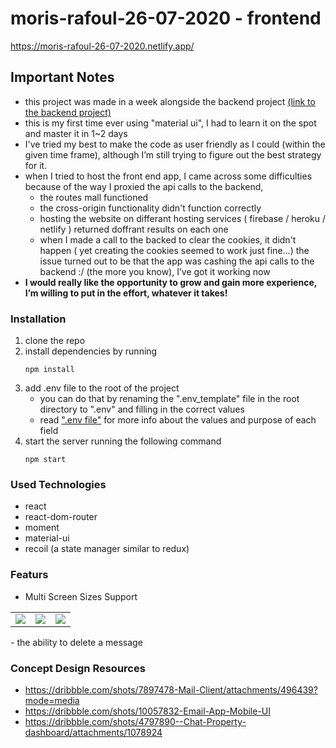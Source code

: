 # moris-rafoul-26-07-2020 - frontend
https://moris-rafoul-26-07-2020.netlify.app/

## Important Notes 
- this project was made in a week alongside the backend project [(link to the backend project)](https://github.com/MorisR/moris-rafoul-26-07-2020-backend)
- this is my first time ever using "material ui", I had to learn it on the spot and master it in 1~2 days
- I've tried my best to make the code as user friendly as I could (within the given time frame), although I’m still trying to figure out the best strategy for it. 
- when I tried to host the front end app, I came across some difficulties because of the way I proxied the api calls to the backend, 
    - the routes mall functioned
    - the cross-origin functionality didn't function correctly 
    - hosting the website on differant hosting services ( firebase / heroku / netlify ) returned doffrant results on each one
    - when I made a call to the backed to clear the cookies, it didn't happen ( yet creating the cookies seemed to work just fine...)
 the issue turned out to be that the app was cashing the api calls to the backend :/ (the more you know), I’ve got it working now
- **I would really like the opportunity to grow and gain more experience, I’m willing to put in the effort, whatever it takes!**

### Installation
1) clone the repo 
2) install dependencies by running 
    ```
    npm install
    ```
3) add .env file to the root of the project
    - you can do that by renaming the ".env_template" file in the root directory to ".env" and filling in the correct values
    - read [".env file"](https://github.com/MorisR/moris-rafoul-26-07-2020-backend/issues/25) for more info about the values and purpose of each field
4) start the server running the following command
    ```
    npm start
    ```


### Used Technologies
- react
- react-dom-router
- moment
- material-ui
- recoil (a state manager similar to redux)

### Featurs
- Multi Screen Sizes Support 
<table>
  <tr>
    <td>
      <image src="https://user-images.githubusercontent.com/10247681/89106699-b3506600-d434-11ea-9521-3b63ccbd6e02.png">
    </td>
    <td>
      <img  src="https://user-images.githubusercontent.com/10247681/89106703-c19e8200-d434-11ea-8efc-6c64819c91b6.png">
    </td>
    <td>
      <img src="https://user-images.githubusercontent.com/10247681/89106707-c8c59000-d434-11ea-8ed7-f571f63f73e0.png">
    </td>
</table>
- the ability to delete a message



### Concept Design Resources
- https://dribbble.com/shots/7897478-Mail-Client/attachments/496439?mode=media
- https://dribbble.com/shots/10057832-Email-App-Mobile-UI
- https://dribbble.com/shots/4797890--Chat-Property-dashboard/attachments/1078924

